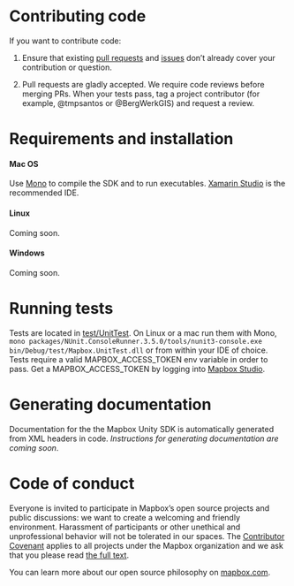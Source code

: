 # Contributing code

If you want to contribute code:

1. Ensure that existing [pull requests](https://github.com/mapbox/mapbox-sdk-unity/pulls) and [issues](https://github.com/mapbox/mapbox-sdk-unity/issues) don’t already cover your contribution or question.

2. Pull requests are gladly accepted. We require code reviews before merging PRs. When your tests pass, tag a project contributor (for example, @tmpsantos or @BergWerkGIS) and request a review.

# Requirements and installation

#### Mac OS

Use [Mono](http://www.mono-project.com/) to compile the SDK and to run executables. [Xamarin Studio](https://www.xamarin.com/download) is the recommended IDE.

#### Linux

Coming soon.

####  Windows

Coming soon.

# Running tests

Tests are located in [test/UnitTest](https://github.com/mapbox/mapbox-sdk-unity/tree/master/test/UnitTest). On Linux or a mac run them with Mono, `mono packages/NUnit.ConsoleRunner.3.5.0/tools/nunit3-console.exe bin/Debug/test/Mapbox.UnitTest.dll` or from within your IDE of choice. Tests require a valid MAPBOX_ACCESS_TOKEN env variable in order to pass. Get a MAPBOX_ACCESS_TOKEN by logging into [Mapbox Studio](https://www.mapbox.com/studio/).

# Generating documentation

Documentation for the the Mapbox Unity SDK is automatically generated from XML headers in code. *Instructions for generating documentation are coming soon*.

# Code of conduct

Everyone is invited to participate in Mapbox’s open source projects and public discussions: we want to create a welcoming and friendly environment. Harassment of participants or other unethical and unprofessional behavior will not be tolerated in our spaces. The [Contributor Covenant](http://contributor-covenant.org) applies to all projects under the Mapbox organization and we ask that you please read [the full text](http://contributor-covenant.org/version/1/2/0/).

You can learn more about our open source philosophy on [mapbox.com](https://www.mapbox.com/about/open/).
